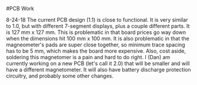 #PCB Work


8-24-18
The current PCB design (1.1) is close to functional. It is very similar to 1.0, but with different 7-segment displays, plus a couple different parts. It is 127 mm x 127 mm. This is problematic in that board prices go way down when the dimensions hit 100 mm x 100 mm. It is also problematic in that the magneometer's pads are super close together, so minimum trace spacing has to be 5 mm, which makes the board more expensive. Also, cost aside, soldering this magnetomer is a pain and hard to do right. I (Dan) am currently working on a new PCB (let's call it 2.0) that will be smaller and will have a different magnetometer. It will also have battery discharge protection circuitry, and probably some other changes.   
